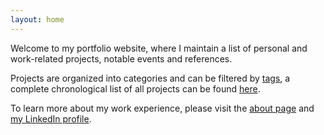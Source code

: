 ```yaml
---
layout: home
---
```


Welcome to my portfolio website, where I maintain a list of personal and work-related projects, notable events and references. 

Projects are organized into categories and can be filtered by [tags](/tags), a complete chronological list of all projects can be found [here](/project-list). 

To learn more about my work experience, please visit the [about page](/about) and [my LinkedIn profile](https://www.linkedin.com/in/{{site.linkedin_username}}).
